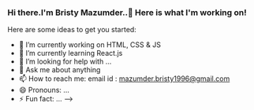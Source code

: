 ### Hi there.I'm Bristy Mazumder..👋 Here is what I'm working on!


Here are some ideas to get you started:

- 🔭 I’m currently working on HTML, CSS & JS
- 🌱 I’m currently learning React.js
- 🤔 I’m looking for help with ...
- 💬 Ask me about anything
- 📫 How to reach me: email id : mazumder.bristy1996@gmail.com
- 😄 Pronouns: ...
- ⚡ Fun fact: ...
-->
